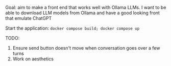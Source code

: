 Goal: aim to make a front end that works well with Ollama LLMs. I want to be able to download LLM models from Ollama and have a good looking front that emulate ChatGPT

Start the application:
`docker compose build; docker compose up`

TODO:
1. Ensure send button doesn't move when conversation goes over a few turns
2. Work on aesthetics 